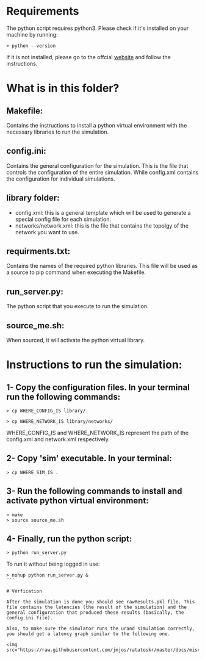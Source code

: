 # Requirements

The python script requires python3. Please check if it's installed on your machine by running:
```
> python --version
```

If it is not installed, please go to the offcial <a href="https://www.python.org/downloads/" > website</a> and follow the instructions.

# What is in this folder?

## Makefile:
Contains the instructions to install a python virtual environment with the necessary libraries to run the simulation.

## config.ini:
Contains the general configuration for the simulation. This is the file that controls the configuration of the entire simulation. While config.xml contains the configuration for individual simulations.

## library folder:
- config.xml: this is a general template which will be used to generate a special config file for each simulation.
- networks/network.xml: this is the file that contains the topolgy of the network you want to use.

## requirments.txt:
Contains the names of the required python libraries. This file will be used as a source to pip command when executing the Makefile.

## run_server.py:
The python script that you execute to run the simulation.

## source_me.sh:
When sourced, it will activate the python virtual library.


# Instructions to run the simulation:

## 1- Copy the configuration files. In your terminal run the following commands:
```
> cp WHERE_CONFIG_IS library/

> cp WHERE_NETWORK_IS library/networks/
```
WHERE_CONFIG_IS and WHERE_NETWORK_IS represent the path of the config.xml and network.xml respectively.

## 2- Copy 'sim' executable. In your terminal:
```
> cp WHERE_SIM_IS .
```
## 3- Run the following commands to install and activate python virtual environment:
```
> make
> source source_me.sh
```
## 4- Finally, run the python script:
```
> python run_server.py
```

To run it without being logged in use:
```
> nohup python run_server.py &
´´´

# Verfication

After the simulation is done you should see rawResults.pkl file. This file contains the latencies (the result of the simulation) and the general configuration that produced these results (basically, the config.ini file).

Also, to make sure the simulator runs the urand simulation correctly, you should get a latency graph similar to the following one.

<img src="https://raw.githubusercontent.com/jmjos/ratatoskr/master/docs/misc/result.png">

